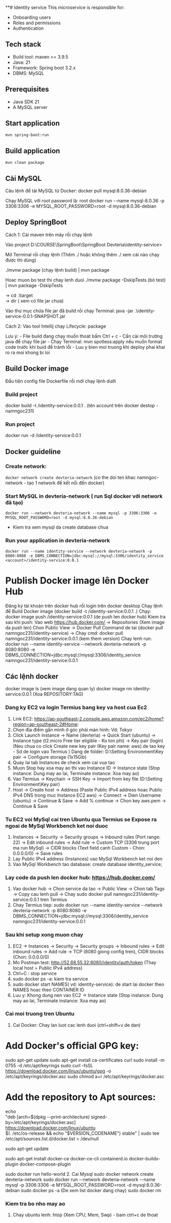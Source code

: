 **# Identity service
This microservice is responsible for:
* Onboarding users
* Roles and permissions
* Authentication

## Tech stack
* Build tool: maven >= 3.9.5
* Java: 21
* Framework: Spring boot 3.2.x
* DBMS: MySQL

## Prerequisites
* Java SDK 21
* A MySQL server

## Start application
`mvn spring-boot:run`

## Build application
`mvn clean package`

## Cài MySQL

Câu lệnh để tải MySQL từ Docker:
docker pull mysql:8.0.36-debian

Chạy MySQL với root password là: root
docker run --name mysql-8.0.36 -p 3306:3306 -e MYSQL_ROOT_PASSWORD=root -d mysql:8.0.36-debian

## Deploy SpringBoot

Cách 1: Cài maven trên máy rồi chạy lệnh

Vào project D:\COURSE\SpringBoot\SpringBoot Devteria\identity-service>

Mở Terminal rồi chạy lệnh (Thêm ./ hoặc không thêm ./ xem cái nào chạy được thì dùng)

./mvnw package (chạy lệnh build)  | mvn package

Hoac muon bo test thi chay lenh duoi
./mvnw package -DskipTests (bỏ test) | mvn package -DskipTests

-> cd .\target\
-> dir ( xem có file jar chưa)

Vào thư mục chứa file jar đã build rồi chạy Terminal:
    java -jar .\identity-service-0.0.1-SNAPSHOT.jar

Cách 2: Vào tool Intellij chạy Lifecycle: package

Lưu ý: 
    - File build đang chạy muốn thoát bấm Ctrl + c
    - Cần cài môi trường java để chạy file jar
    - Chạy Terminal: mvn spotless:apply nếu muốn format code trước khi buid để tránh lỗi
    - Luu y bien moi truong khi deploy phai khai ro ra moi khong bi loi

## Build Docker image

Đầu tiên config file Dockerfile rồi mới chạy lệnh dưới 

### Build project
docker build -t <account>/identity-service:0.0.1 . (tên account trên docker destop - namngoc231)
### Run project
docker run -d <account>/identity-service:0.0.1

## Docker guideline
### Create network:
`docker network create devteria-network` (co the doi ten khac namngoc-network - tạo 1 network để kết nối đến docker)
### Start MySQL in devteria-network ( run Sql docker với network đã tạo)

`docker run --network devteria-network --name mysql -p 3306:3306 -e MYSQL_ROOT_PASSWORD=root -d mysql:8.0.36-debian`
- Kiem tra xem mysql da create database chua
### Run your application in devteria-network
`docker run --name identity-service --network devteria-network -p 8080:8080 -e DBMS_CONNECTION=jdbc:mysql://mysql:3306/identity_service <account>/identity-service:0.0.1`

# Publish Docker image lên Docker Hub
Đăng ký tài khoản trên docker hub rồi login trên docker desktop
Chạy lệnh để Build Docker image (docker build -t <account>/identity-service:0.0.1 .)
Chạy: docker image push <account>/identity-service:0.0.1 (de push len docker hub)
Kiem tra sau khi push:
 Vao web https://hub.docker.com/ -> Repositories (Xem image da push len)
Chon Public View -> Docker Pull Command de tai (docker pull namngoc231/identity-service)
 -> Chay cmd: docker pull namngoc231/identity-service:0.0.1 (kem them version)
Chay lenh run: docker run --name identity-service --network devteria-network -p 8080:8080 -e DBMS_CONNECTION=jdbc:mysql://mysql:3306/identity_service namngoc231/identity-service:0.0.1


## Các lệnh docker
docker image ls (xem image dang quan ly)
docker image rm identity-service:0.0.1 (Xoa REPOSITORY:TAG)


### Dang ky EC2 va login Termius bang key va host cua Ec2
1. Link EC2: https://ap-southeast-2.console.aws.amazon.com/ec2/home?region=ap-southeast-2#Home:
2. Chọn địa điểm gần mình ở góc phải màn hình: Vd: Tokyo
3. Click Launch instance -> Name (devteria) -> Quick Start (ubuntu) -> Instance type (t2.micro Free tier eligible - Ko ton phi)
   -> Key pair (login)  (Neu chua co click Create new key pair (Key pair name: aws) de tao key - Sd de login vao Termius ) Dang de folder: D:\Setting Environment\Key pair
   -> Configure storage (1x15Gib)
4. Quay lai tab Instances de check xem cai vua tao
5. Muon Stop hay xoa may ao thi vao Instance ID -> Instance state (Stop instance: Dung may ao lai, Terminate instance: Xoa may ao)
6. Vao Termius -> Keychain -> SSH Key -> Import from key file (D:\Setting Environment\Key pair)
7. Host ->  Create host -> Address (Paste Public IPv4 address hoac Public IPv4 DNS trong muc Instance EC2 aws) -> Connect
   -> Dien Username (ubuntu) -> Continue & Save -> Add % continue -> Chon key aws.pem -> Continue & Save

### Tu EC2 voi MySql cai tren Ubuntu qua Termius se Expose ra ngoai de MySql Workbench ket noi duoc
1. Instances -> Security -> Security groups -> Inbound rules (Port range: 22) -> Edit inbound rules -> Add rule -> Custom TCP (3306 trung port ma run MySql)
   -> CIDR blocks (Text field canh Custom - Chon: 0.0.0.0/0) -> Save rules
2. Lay Public IPv4 address (Instances) vao MySql Workbench ket noi den
3. Vao MySql Workbench tao database: create database identity_service;

### Lay code da push len docker hub: https://hub.docker.com/
1. Vao docker hub -> Chon service da tao -> Public View -> Chon tab Tags
   -> Copy cau lenh pull -> Chay sudo docker pull namngoc231/identity-service:0.0.1 tren Termius
2. Chay Termius tiep: sudo docker run --name identity-service --network devteria-network -p 8080:8080 -e DBMS_CONNECTION=jdbc:mysql://mysql:3306/identity_service namngoc231/identity-service:0.0.1

### Sau khi setup xong muon chay
1. EC2 -> Instances -> Security -> Security groups -> Inbound rules -> Edit inbound rules -> Add rule -> TCP (8080 giong config tren), CIDR blocks (Chon: 0.0.0.0/0)
2. Mo Postman test: http://52.68.55.32:8080/identity/auth/token (Thay local host = Public IPv4 address)
3. Ctrl+C : stop service
4. sudo docker ps -a: kiem tra service
5. sudo docker start NAMES( vd: identity-service): de start lai docker theo NAMES hoac theo CONTAINER ID
6. Luu y: Khong dung nen vao EC2 -> Instance state (Stop instance: Dung may ao lai, Terminate instance: Xoa may ao)

### Cai moi truong tren Ubuntu
1. Cai Docker: Chay lan luot cac lenh duoi (ctrl+shift+v de dan)
# Add Docker's official GPG key:
sudo apt-get update
sudo apt-get install ca-certificates curl
sudo install -m 0755 -d /etc/apt/keyrings
sudo curl -fsSL https://download.docker.com/linux/ubuntu/gpg -o /etc/apt/keyrings/docker.asc
sudo chmod a+r /etc/apt/keyrings/docker.asc
# Add the repository to Apt sources:
echo \
"deb [arch=$(dpkg --print-architecture) signed-by=/etc/apt/keyrings/docker.asc] https://download.docker.com/linux/ubuntu \
$(. /etc/os-release && echo "$VERSION_CODENAME") stable" | sudo tee /etc/apt/sources.list.d/docker.list > /dev/null

sudo apt-get update

sudo apt-get install docker-ce docker-ce-cli containerd.io docker-buildx-plugin docker-compose-plugin

sudo docker run hello-world
2. Cai Mysql
   sudo docker network create devteria-network
   sudo docker run --network devteria-network --name mysql -p 3306:3306 -e MYSQL_ROOT_PASSWORD=root -d mysql:8.0.36-debian
   sudo docker ps -a (De xem list docker dang chay)
   sudo docker rm <name>

### Kiem tra bo nho may ao
1. Chay ubuntu lenh: htop (Xem CPU, Mem, Swp) - bam ctrl+c de thoat

